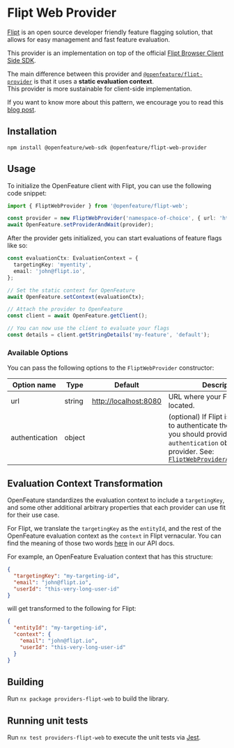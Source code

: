 # Flipt Web Provider

[Flipt](https://www.flipt.io/) is an open source developer friendly feature flagging solution, that allows for easy management and fast feature evaluation.

This provider is an implementation on top of the official [Flipt Browser Client Side SDK](https://www.npmjs.com/package/@flipt-io/flipt-client-browser).

The main difference between this provider and [`@openfeature/flipt-provider`](https://www.npmjs.com/package/@openfeature/flipt-provider) is that it uses a **static evaluation context**.  
This provider is more sustainable for client-side implementation.

If you want to know more about this pattern, we encourage you to read this [blog post](https://openfeature.dev/blog/catering-to-the-client-side/).

## Installation

```
npm install @openfeature/web-sdk @openfeature/flipt-web-provider
```

## Usage

To initialize the OpenFeature client with Flipt, you can use the following code snippet:

```ts
import { FliptWebProvider } from '@openfeature/flipt-web';

const provider = new FliptWebProvider('namespace-of-choice', { url: 'http://your.upstream.flipt.host' });
await OpenFeature.setProviderAndWait(provider);
```

After the provider gets initialized, you can start evaluations of feature flags like so:

```ts
const evaluationCtx: EvaluationContext = {
  targetingKey: 'myentity',
  email: 'john@flipt.io',
};

// Set the static context for OpenFeature
await OpenFeature.setContext(evaluationCtx);

// Attach the provider to OpenFeature
const client = await OpenFeature.getClient();

// You can now use the client to evaluate your flags
const details = client.getStringDetails('my-feature', 'default');
```

### Available Options

You can pass the following options to the `FliptWebProvider` constructor:

| Option name    | Type   | Default                 | Description                                                                                                                                                                               |
| -------------- | ------ | ----------------------- | ----------------------------------------------------------------------------------------------------------------------------------------------------------------------------------------- |
| url            | string | <http://localhost:8080> | URL where your Flipt server is located.                                                                                                                                                   |
| authentication | object |                         | (optional) If Flipt is configured to authenticate the requests, you should provide an `authentication` object to the provider. See: [`FliptWebProviderAuthentication`](src/lib/models.ts) |

## Evaluation Context Transformation

OpenFeature standardizes the evaluation context to include a `targetingKey`, and some other additional arbitrary properties that each provider can use fit for their use case.

For Flipt, we translate the `targetingKey` as the `entityId`, and the rest of the OpenFeature evaluation context as the `context` in Flipt vernacular. You can find the meaning of those two words [here](https://www.flipt.io/docs/reference/evaluation/variant-evaluation) in our API docs.

For example, an OpenFeature Evaluation context that has this structure:

```json
{
  "targetingKey": "my-targeting-id",
  "email": "john@flipt.io",
  "userId": "this-very-long-user-id"
}
```

will get transformed to the following for Flipt:

```json
{
  "entityId": "my-targeting-id",
  "context": {
    "email": "john@flipt.io",
    "userId": "this-very-long-user-id"
  }
}
```

## Building

Run `nx package providers-flipt-web` to build the library.

## Running unit tests

Run `nx test providers-flipt-web` to execute the unit tests via [Jest](https://jestjs.io).
